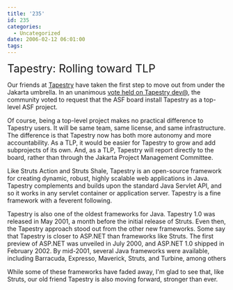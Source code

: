 ```yaml
---
title: '235'
id: 235
categories:
  - Uncategorized
date: 2006-02-12 06:01:00
tags:
---
```


<span style="font-size:180%;">Tapestry: Rolling toward TLP</span>

Our friends at [Tapestry](http://jakarta.apache.org/tapestry/) have taken the first step to move out from under the Jakarta umbrella. In an unanimous  [vote held on Tapestry dev@](http://www.mail-archive.com/tapestry-dev%40jakarta.apache.org/msg04627.html), the community voted to request that the ASF board install Tapestry as a top-level ASF project.

Of course, being a top-level project makes no practical difference to Tapestry users. It will be same team, same license, and same infrastructure. The difference is that Tapestry now has both more autonomy and more accountability. As a TLP, it would be easier for Tapestry to grow and add subprojects of its own. And, as a TLP, Tapestry will report directly to the board, rather than through the Jakarta Project Management Committee.

Like Struts Action and Struts Shale, Tapestry is an open-source framework for creating dynamic, robust, highly scalable web applications in Java. Tapestry complements and builds upon the standard Java Servlet API, and so it works in any servlet container or application server. Tapestry is a fine framework with a feverent following.

Tapestry is also one of the oldest frameworks for Java. Tapestry 1.0 was released in May 2001, a month before the initial release of Struts. Even then, the Tapestry approach stood out from the other new frameworks. Some say that Tapestry is closer to ASP.NET than frameworks like Struts. The first preview of ASP.NET was unveiled in July 2000, and ASP.NET 1.0 shipped in February 2002\. By mid-2001, several Java frameworks were available, including Barracuda, Expresso, Maverick, Struts, and Turbine, among others

While some of these frameworks have faded away, I'm glad to see that, like Struts, our old friend Tapestry is also moving forward, stronger than ever.